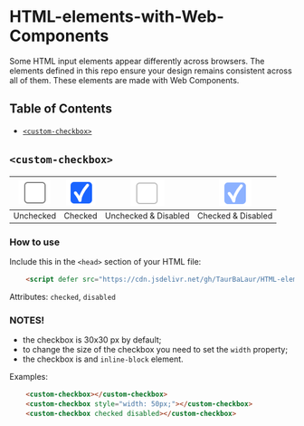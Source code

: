 # HTML-elements-with-Web-Components
Some HTML input elements appear differently across browsers. The elements defined in this repo ensure your design remains consistent across all of them. These elements are made with Web Components. 

## Table of Contents
- [`<custom-checkbox>`](#custom-checkbox)

## `<custom-checkbox>`

| ![](custom-checkbox/looks/unchecked.png) | ![](custom-checkbox/looks/checked.png) | ![](custom-checkbox/looks/unchecked-disabled.png) | ![](custom-checkbox/looks/checked-disabled.png) |
|:---------------:|:---------------:|:---------------:|:---------------:|
| Unchecked       | Checked       | Unchecked & Disabled      | Checked & Disabled       |

### How to use
Include this in the `<head>` section of your HTML file:
```html
	<script defer src="https://cdn.jsdelivr.net/gh/TaurBaLaur/HTML-elements-with-Web-Components@1.0.0/custom-checkbox/custom-checkbox-script.min.js"></script>
```
Attributes: `checked`, `disabled`

### NOTES!
- the checkbox is 30x30 px by default;
- to change the size of the checkbox you need to set the `width` property;
- the checkbox is and `inline-block` element.

Examples:
```html
	<custom-checkbox></custom-checkbox>
	<custom-checkbox style="width: 50px;"></custom-checkbox>
	<custom-checkbox checked disabled></custom-checkbox>
```
